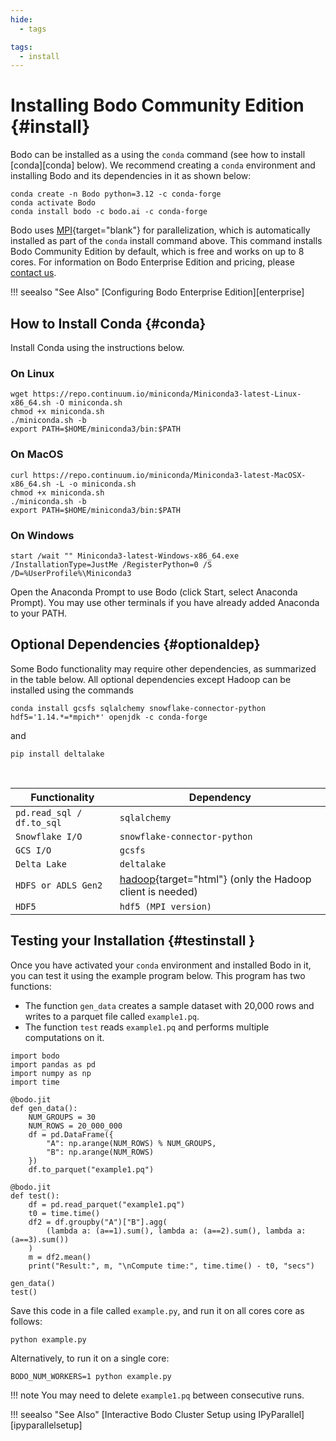```yaml
---
hide:
  - tags

tags:
  - install
---
```

# Installing Bodo Community Edition {#install}

Bodo can be installed as a using the `conda` command (see how to install [conda][conda] below). 
We recommend creating a `conda` environment and installing 
Bodo and its dependencies in it as shown below:

```console
conda create -n Bodo python=3.12 -c conda-forge
conda activate Bodo
conda install bodo -c bodo.ai -c conda-forge
```

Bodo uses [MPI](https://en.wikipedia.org/wiki/Message_Passing_Interface){target="blank"}
for parallelization, which is automatically installed as part of the
`conda` install command above. This command installs Bodo Community
Edition by default, which is free and works on up to 8 cores. For
information on Bodo Enterprise Edition and pricing, please [contact
us](https://bodo.ai/contact/).

!!! seealso "See Also"
    [Configuring Bodo Enterprise Edition][enterprise]

## How to Install Conda {#conda}

Install Conda using the instructions below.

### On Linux

```shell
wget https://repo.continuum.io/miniconda/Miniconda3-latest-Linux-x86_64.sh -O miniconda.sh
chmod +x miniconda.sh
./miniconda.sh -b
export PATH=$HOME/miniconda3/bin:$PATH
```

### On MacOS

```shell
curl https://repo.continuum.io/miniconda/Miniconda3-latest-MacOSX-x86_64.sh -L -o miniconda.sh
chmod +x miniconda.sh
./miniconda.sh -b
export PATH=$HOME/miniconda3/bin:$PATH
```

### On Windows

```console
start /wait "" Miniconda3-latest-Windows-x86_64.exe /InstallationType=JustMe /RegisterPython=0 /S /D=%UserProfile%\Miniconda3
```

Open the Anaconda Prompt to use Bodo (click Start, select Anaconda
Prompt). You may use other terminals if you have already added Anaconda
to your PATH.

## Optional Dependencies {#optionaldep}

Some Bodo functionality may require other dependencies, as summarized in
the table below. All optional dependencies except Hadoop can be
installed using the commands

```console
conda install gcsfs sqlalchemy snowflake-connector-python hdf5='1.14.*=*mpich*' openjdk -c conda-forge
```

and 

```console
pip install deltalake
```


<br/>
<center>

| Functionality            |   Dependency
|--------------------------|------------------------------------------------------------------------------------
|`pd.read_sql / df.to_sql` |`sqlalchemy`                                                                       
|`Snowflake I/O`           |`snowflake-connector-python`                                                       
|`GCS I/O`                 |`gcsfs`                                                                            
|`Delta Lake`              |`deltalake`                                                                        
|`HDFS or ADLS Gen2`       |[hadoop](http://hadoop.apache.org/docs/stable/){target="html"} (only the Hadoop client is needed) 
|`HDF5`                    |`hdf5 (MPI version)`                                                               

</center>

## Testing your Installation {#testinstall }

Once you have activated your `conda` environment and installed Bodo in
it, you can test it using the example program below. This program has
two functions:

-   The function `gen_data` creates a sample dataset with 20,000 rows
    and writes to a parquet file called `example1.pq`.
-   The function `test` reads `example1.pq` and performs multiple
    computations on it.

``` python3
import bodo
import pandas as pd
import numpy as np
import time

@bodo.jit
def gen_data():
    NUM_GROUPS = 30
    NUM_ROWS = 20_000_000
    df = pd.DataFrame({
        "A": np.arange(NUM_ROWS) % NUM_GROUPS,
        "B": np.arange(NUM_ROWS)
    })
    df.to_parquet("example1.pq")

@bodo.jit
def test():
    df = pd.read_parquet("example1.pq")
    t0 = time.time()
    df2 = df.groupby("A")["B"].agg(
        (lambda a: (a==1).sum(), lambda a: (a==2).sum(), lambda a: (a==3).sum())
    )
    m = df2.mean()
    print("Result:", m, "\nCompute time:", time.time() - t0, "secs")

gen_data()
test()
```

Save this code in a file called `example.py`, and run it on all cores
core as follows:

```console
python example.py
```

Alternatively, to run it on a single core:

```console
BODO_NUM_WORKERS=1 python example.py
```


!!! note
    You may need to delete `example1.pq` between consecutive runs.

!!! seealso "See Also"
    [Interactive Bodo Cluster Setup using IPyParallel][ipyparallelsetup]

